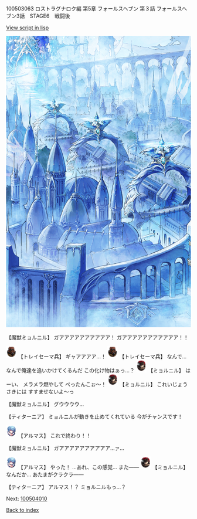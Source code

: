 100503063 ロストラグナロク編 第5章 フォールスヘブン 第３話 フォールスヘブン3話　STAGE6　戦闘後

[View script in lisp](../scripts/100503063.txt)

![400_angel_town_daytime.png](../images/backgrounds/400_angel_town_daytime.png)

【魔獣ミョルニル】
ガアアアアアアアアアア！
ガアアアアアアアアアアア！！

<img src="../images/units/3830001.png" alt="3830001.png" height="34"/>
【トレイセーマ兵】
ギャアアアア…！

<img src="../images/units/3830001.png" alt="3830001.png" height="34"/>
【トレイセーマ兵】
なんで…
なんで俺達を追いかけてくるんだ
この化け物はぁっ…？

<img src="../images/units/1200191.png" alt="1200191.png" height="34"/>
【ミョルニル】
はーい、
メラメラ燃やして
ぺったんこぉ～！

<img src="../images/units/1200191.png" alt="1200191.png" height="34"/>
【ミョルニル】
これいじょうさきには
すすませないよ～っ

【魔獣ミョルニル】
グウウウウ…

【ティターニア】
ミョルニルが動きを止めてくれている
今がチャンスです！

<img src="../images/units/3103811.png" alt="3103811.png" height="34"/>
【アルマス】
これで終わり！！

【魔獣ミョルニル】
ガアアアアアアアアアア…ァ…

<img src="../images/units/3103811.png" alt="3103811.png" height="34"/>
【アルマス】
やった！
…あれ、この感覚…
また――

<img src="../images/units/1200191.png" alt="1200191.png" height="34"/>
【ミョルニル】
なんだか…
あたまがクラクラ――

【ティターニア】
アルマス！？
ミョルニルもっ…？


Next: [100504010](100504010.md)

[Back to index](index.md)
